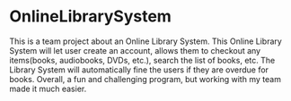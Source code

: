 # OnlineLibrarySystem
This is a team project about an Online Library System. This Online Library System will let user create an account, allows them to checkout any items(books, audiobooks, DVDs, etc.), search the list of books, etc. The Library System will automatically fine the users if they are overdue for books. Overall, a fun and challenging program, but working with my team made it much easier.
